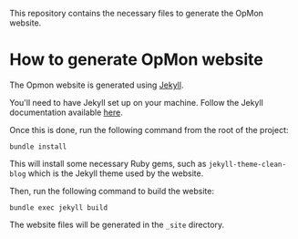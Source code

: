 This repository contains the necessary files to generate the OpMon website.

# How to generate OpMon website

The Opmon website is generated using [Jekyll](https://jekyllrb.com/).

You'll need to have Jekyll set up on your machine. Follow the Jekyll
documentation available [here](https://jekyllrb.com/docs/).

Once this is done, run the following command from the root of the project:

```
bundle install
```

This will install some necessary Ruby gems, such as `jekyll-theme-clean-blog`
which is the Jekyll theme used by the website.

Then, run the following command to build the website:

```
bundle exec jekyll build
```

The website files will be generated in the `_site` directory.
